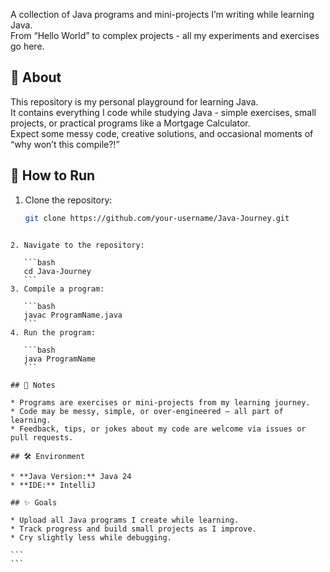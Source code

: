 A collection of Java programs and mini-projects I’m writing while learning Java.  
From “Hello World” to complex projects - all my experiments and exercises go here.

## 📌 About
This repository is my personal playground for learning Java.  
It contains everything I code while studying Java - simple exercises, small projects, or practical programs like a Mortgage Calculator.  
Expect some messy code, creative solutions, and occasional moments of “why won’t this compile?!”

## 🚀 How to Run
1. Clone the repository:
   ```bash
   git clone https://github.com/your-username/Java-Journey.git
````

2. Navigate to the repository:

   ```bash
   cd Java-Journey
   ```
3. Compile a program:

   ```bash
   javac ProgramName.java
   ```
4. Run the program:

   ```bash
   java ProgramName
   ```

## 📖 Notes

* Programs are exercises or mini-projects from my learning journey.
* Code may be messy, simple, or over-engineered — all part of learning.
* Feedback, tips, or jokes about my code are welcome via issues or pull requests.

## 🛠 Environment

* **Java Version:** Java 24
* **IDE:** IntelliJ

## ✨ Goals

* Upload all Java programs I create while learning.
* Track progress and build small projects as I improve.
* Cry slightly less while debugging.

```
```
